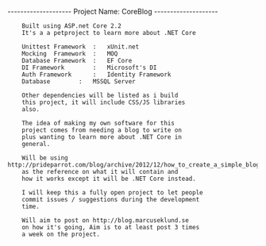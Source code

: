 -------------------- Project Name: CoreBlog --------------------

		Built using ASP.net Core 2.2
		It's a a petproject to learn more about .NET Core
		
		Unittest Framework	:	xUnit.net
		Mocking	 Framework	:	MOQ
		Database Framework	:	EF Core
		DI Framework		:	Microsoft's DI
		Auth Framework		:	Identity Framework
		Database		:	MSSQL Server

		Other dependencies will be listed as i build
		this project, it will include CSS/JS libraries
		also.

		The idea of making my own software for this
		project comes from needing a blog to write on
		plus wanting to learn more about .NET Core in
		general.

		Will be using http://prideparrot.com/blog/archive/2012/12/how_to_create_a_simple_blog_part1
		as the reference on what it will contain and
		how it works except it will be .NET Core instead.

		I will keep this a fully open project to let people
		commit issues / suggestions during the development
		time.

		Will aim to post on http://blog.marcuseklund.se
		on how it's going, Aim is to at least post 3 times
		a week on the project.
